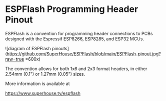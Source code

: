 ESPFlash Programming Header Pinout
==================================

ESPFlash is a convention for programming header connections to PCBs
designed with the Espressif ESP8266, ESP8285, and ESP32 MCUs.

![diagram of ESPFlash pinouts](https://github.com/SuperHouse/ESPFlash/blob/main/ESPFlash-pinout.jpg?raw=true =600x)

The convention allows for both 1x6 and 2x3 format headers, in either
2.54mm (0.1") or 1.27mm (0.05") sizes.

More information is available at

  https://www.superhouse.tv/espflash
